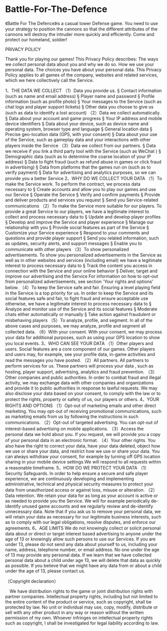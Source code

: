 # Battle-For-The-Defence
《Battle For The Defence》is a casual tower Defense game.  You need to use your strategy to position the cannons so that the different attributes of the cannons will destroy the intruder more quickly and efficiently. Come and protect our homeland, soldier!


PRIVACY POLICY

Thank you for playing our games! This Privacy Policy describes:
The ways we collect personal data about you and why we do so.
How we use your personal data.
The choices you have about your personal data.
This Privacy Policy applies to all games of the company, websites and related services, which we here collectively call the Service.

1、THE DATA WE COLLECT
（1）Data you provide us.
§ Contact information (such as name and email address)
§ Player name and password
§ Profile information (such as profile photo)
§ Your messages to the Service (such as chat logs and player support tickets)
§ Other data you choose to give us (such as data to identify a lost account)
（2）Data we collect automatically.
§ Data about your account and game progress
§ Your IP address and mobile device identifiers
§ Data about your device, such as device name and operating system, browser type and language
§ General location data
§ Precise geo-location data (GPS, with your consent)
§ Data about your use of the Service, such as gameplay data and your interactions with other players inside the Service
（3）Data we collect from our partners.
§ Data we receive if you link a third party tool with the Service (such as WeChat )
§ Demographic data (such as to determine the coarse location of your IP address)
§ Data to fight fraud (such as refund abuse in games or click fraud in advertising)
§ Data from platforms that the games run on (such as to verify payment)
§ Data for advertising and analytics purposes, so we can provide you a better Service
2、WHY DO WE COLLECT YOUR DATA
（1）To make the Service work.
To perform the contract, we process data necessary to
§ Create accounts and allow you to play our games and use our Service
§ Operate the Service
§ Verify and confirm payments
§ Provide and deliver products and services you request
§ Send you Service-related communications
（2）To make the Service more suitable for our players.
To provide a great Service to our players, we have a legitimate interest to collect and process necessary data to
§ Update and develop player profiles
§ Develop and improve the Service and player experience
§ Manage our relationship with you
§ Provide social features as part of the Service
§ Customize your Service experience
§ Respond to your comments and questions and provide player support
§ Send you related information, such as updates, security alerts, and support messages
§ Enable you to communicate with other players
（3）To show personalized advertisements.
To show you personalized advertisements in the Service as well as in other websites and services (including email) we have a legitimate interest to process necessary data to
§ Track the content you access in connection with the Service and your online behavior
§ Deliver, target and improve our advertising and the Service
For information on how to opt-out from personalized advertisements, see section 'Your rights and options' below.
（4）To keep the Service safe and fair.
Ensuring a level playing field in the Service is a top priority for us. In order to keep the Service and its social features safe and fair, to fight fraud and ensure acceptable use otherwise, we have a legitimate interest to process necessary data to
§ Analyze and monitor use of the Service and its social features
§ Moderate chats either automatically or manually
§ Take action against fraudulent or misbehaving players
（5）To analyze, profile, and segment.
In all of the above cases and purposes, we may analyze, profile and segment all collected data.
（6）With your consent.
With your consent, we may process your data for additional purposes, such as using your GPS location to show you local events.
3、WHO CAN SEE YOUR DATA
（1）Other players and users.
Social features are a core component of our games. Other players and users may, for example, see your profile data, in-game activities and read the messages you have posted.
（2）All partners.
All partners to perform services for us. These partners will process your data , such as hosting, player support, advertising, analytics and fraud prevention.
（3）Other companies and public authorities.
In order to combat fraud and illegal activity, we may exchange data with other companies and organizations and provide it to public authorities in response to lawful requests.
We may also disclose your data based on your consent, to comply with the law or to protect the rights, property or safety of us, our players or others.
4、YOUR RIGHTS AND OPTIONS
（1）Opt-out of marketing emails and other direct marketing.
You may opt-out of receiving promotional communications, such as marketing emails from us by following the instructions in such communications.
（2）Opt-out of targeted advertising.
You can opt-out of interest-based advertising on mobile applications.
（3）Access the personal data we hold about you.
If you request, we will provide you a copy of your personal data in an electronic format.
（4）Your other rights.
You also have the right to correct your data, have your data deleted, object how we use or share your data, and restrict how we use or share your data. You can always withdraw your consent, for example by turning off GPS location sharing in your mobile device settings.We will respond to all requests within a reasonable timeframe.
5、HOW DO WE PROTECT YOUR DATA
（1）Security Safeguards.
In order to help ensure a secure and safe player experience, we are continuously developing and implementing administrative, technical and physical security measures to protect your data from unauthorized access or against loss, misuse or alteration.
（2）Data retention.
We retain your data for as long as your account is active or as needed to provide you the Service. We will for example periodically de-identify unused game accounts and we regularly review and de-identify unnecessary data.
Note that if you ask us to remove your personal data, we will retain your data as necessary for our legitimate business interests, such as to comply with our legal obligations, resolve disputes, and enforce our agreements.
6、AGE LIMITS
We do not knowingly collect or solicit personal data about or direct or target interest based advertising to anyone under the age of 13 or knowingly allow such persons to use our Services. If you are under 13, please do not send any data about yourself to us, including your name, address, telephone number, or email address. No one under the age of 13 may provide any personal data. If we learn that we have collected personal data about a child under age 13, we will delete that data as quickly as possible. If you believe that we might have any data from or about a child under the age of 13, please contact us.


（Copyright declaration）

 We have distribution rights to the game or joint distribution rights with partner companies. Intellectual property rights, including but not limited to the entire content of the product or service, such as copyright, shall be protected by law.
No unit or individual may use, copy, modify, distribute or sell with any other product in any way or reason without the written permission of my own.
Whoever infringes on intellectual property rights such as copyright, I shall be investigated for legal liability according to law.

